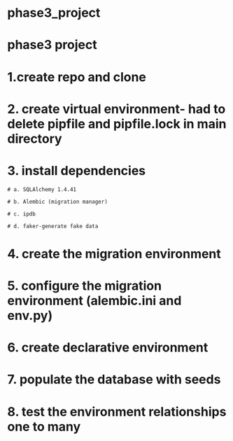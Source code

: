 # phase3_project

# phase3 project

# 1.create repo and clone

# 2. create virtual environment- had to delete pipfile and pipfile.lock in main directory

# 3. install dependencies

    # a. SQLAlchemy 1.4.41

    # b. Alembic (migration manager)

    # c. ipdb

    # d. faker-generate fake data

# 4. create the migration environment

# 5. configure the migration environment (alembic.ini and env.py)

# 6. create declarative environment

# 7. populate the database with seeds

# 8. test the environment relationships one to many

